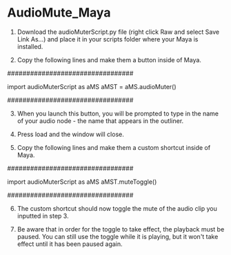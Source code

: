 # AudioMute_Maya

1. Download the audioMuterScript.py file (right click Raw and select Save Link As...) and place it in your scripts folder where your Maya is installed. 

2. Copy the following lines and make them a button inside of Maya.

#################################

import audioMuterScript as aMS
aMST = aMS.audioMuter()

#################################

3. When you launch this button, you will be prompted to type in the name of your audio node - the name that appears in the outliner. 

4. Press load and the window will close.

5. Copy the following lines and make them a custom shortcut inside of Maya. 

#################################

import audioMuterScript as aMS
aMST.muteToggle()

#################################

6. The custom shortcut should now toggle the mute of the audio clip you inputted in step 3. 

7. Be aware that in order for the toggle to take effect, the playback must be paused. You can still use the toggle while it is playing, but it won't take 
effect until it has been paused again. 
